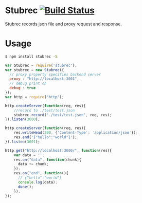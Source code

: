 Stubrec [![Build Status](https://travis-ci.org/yosuke-furukawa/stubrec.svg?branch=master)](https://travis-ci.org/yosuke-furukawa/stubrec)
===============

Stubrec records json file and proxy request and response.

Usage
===============

```sh
$ npm install stubrec -S
```

```javascript
var Stubrec = require('stubrec');
var stubrec = new Stubrec({
  // proxy property specifies backend server
  proxy : "http://localhost:3001", 
  // debug print on
  debug : true
});
var http = require("http");

http.createServer(function(req, res){
    //record to ./test/test.json
    stubrec.record("./test/test.json", req, res);
}).listen(3000);

http.createServer(function(req, res){
    res.writeHead(200, {'Content-Type': 'application/json'});
    res.end('{"hello":"world"}');
}).listen(3001);

http.get("http://localhost:3000/", function(res){
    var data = '';
    res.on("data", function(chunk){
      data += chunk;
    });
    res.on("end", function(){
      // {"hello":"world"}
      console.log(data);
      done();
    });
});

```

